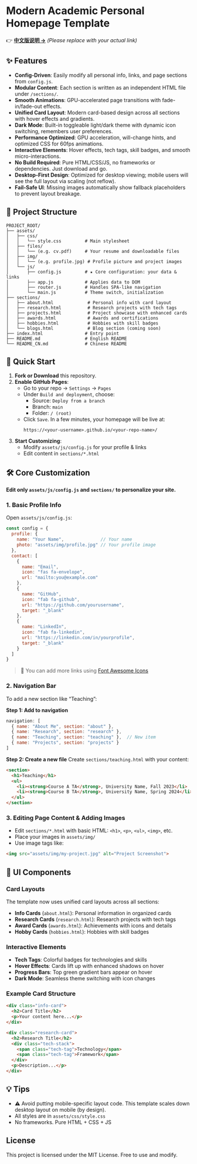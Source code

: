 
# Modern Academic Personal Homepage Template

👉 **[中文版说明 →](README_CN.md)** _(Please replace with your actual link)_

## ✨ Features

- **Config-Driven**: Easily modify all personal info, links, and page sections from `config.js`.
- **Modular Content**: Each section is written as an independent HTML file under `/sections/`.
- **Smooth Animations**: GPU-accelerated page transitions with fade-in/fade-out effects.
- **Unified Card Layout**: Modern card-based design across all sections with hover effects and gradients.
- **Dark Mode**: Built-in toggleable light/dark theme with dynamic icon switching, remembers user preferences.
- **Performance Optimized**: GPU acceleration, will-change hints, and optimized CSS for 60fps animations.
- **Interactive Elements**: Hover effects, tech tags, skill badges, and smooth micro-interactions.
- **No Build Required**: Pure HTML/CSS/JS, no frameworks or dependencies. Just download and go.
- **Desktop-First Design**: Optimized for desktop viewing; mobile users will see the full layout via scaling (not reflow).
- **Fail-Safe UI**: Missing images automatically show fallback placeholders to prevent layout breakage.

## 📁 Project Structure

```
PROJECT_ROOT/
├── assets/
│   ├── css/
│   │   └── style.css         # Main stylesheet
│   ├── files/
│   │   └── (e.g. cv.pdf)     # Your resume and downloadable files
│   ├── img/
│   │   └── (e.g. profile.jpg) # Profile picture and project images
│   └── js/
│       ├── config.js         # ★ Core configuration: your data & links
│       ├── app.js            # Applies data to DOM
│       ├── router.js         # Handles SPA-like navigation
│       └── main.js           # Theme switch, initialization
├── sections/
│   ├── about.html             # Personal info with card layout
│   ├── research.html          # Research projects with tech tags
│   ├── projects.html          # Project showcase with enhanced cards
│   ├── awards.html            # Awards and certifications
│   ├── hobbies.html           # Hobbies with skill badges
│   └── blogs.html             # Blog section (coming soon)
├── index.html                # Entry point
├── README.md                 # English README
└── README_CN.md              # Chinese README
```

## 🚀 Quick Start

1. **Fork or Download** this repository.
2. **Enable GitHub Pages**:
   - Go to your repo → `Settings` → `Pages`
   - Under `Build and deployment`, choose:
     - Source: `Deploy from a branch`
     - Branch: `main`
     - Folder: `/ (root)`
   - Click `Save`. In a few minutes, your homepage will be live at:
     ```
     https://<your-username>.github.io/<your-repo-name>/
     ```
3. **Start Customizing**:
   - Modify `assets/js/config.js` for your profile & links
   - Edit content in `sections/*.html`

## 🛠️ Core Customization

**Edit only `assets/js/config.js` and `sections/` to personalize your site.**

### 1. Basic Profile Info

Open `assets/js/config.js`:

```js
const config = {
  profile: {
    name: "Your Name",              // Your name
    photo: "assets/img/profile.jpg" // Your profile image
  },
  contact: [
    {
      name: "Email",
      icon: "fas fa-envelope",
      url: "mailto:you@example.com"
    },
    {
      name: "GitHub",
      icon: "fab fa-github",
      url: "https://github.com/yourusername",
      target: "_blank"
    },
    {
      name: "LinkedIn",
      icon: "fab fa-linkedin",
      url: "https://linkedin.com/in/yourprofile",
      target: "_blank"
    }
  ]
}
```

> 🔧 You can add more links using [Font Awesome Icons](https://fontawesome.com/search?m=free)

### 2. Navigation Bar

To add a new section like “Teaching”:

**Step 1: Add to navigation**

```js
navigation: [
  { name: "About Me", section: "about" },
  { name: "Research", section: "research" },
  { name: "Teaching", section: "teaching" },  // New item
  { name: "Projects", section: "projects" }
]
```

**Step 2: Create a new file**
Create `sections/teaching.html` with your content:

```html
<section>
  <h1>Teaching</h1>
  <ul>
    <li><strong>Course A TA</strong>, University Name, Fall 2023</li>
    <li><strong>Course B TA</strong>, University Name, Spring 2024</li>
  </ul>
</section>
```

### 3. Editing Page Content & Adding Images

- Edit `sections/*.html` with basic HTML: `<h1>`, `<p>`, `<ul>`, `<img>`, etc.
- Place your images in `assets/img/`
- Use image tags like:

```html
<img src="assets/img/my-project.jpg" alt="Project Screenshot">
```

## 🎨 UI Components

### Card Layouts
The template now uses unified card layouts across all sections:
- **Info Cards** (`about.html`): Personal information in organized cards
- **Research Cards** (`research.html`): Research projects with tech tags
- **Award Cards** (`awards.html`): Achievements with icons and details
- **Hobby Cards** (`hobbies.html`): Hobbies with skill badges

### Interactive Elements
- **Tech Tags**: Colorful badges for technologies and skills
- **Hover Effects**: Cards lift up with enhanced shadows on hover
- **Progress Bars**: Top green gradient bars appear on hover
- **Dark Mode**: Seamless theme switching with icon changes

### Example Card Structure
```html
<div class="info-card">
  <h2>Card Title</h2>
  <p>Your content here...</p>
</div>

<div class="research-card">
  <h2>Research Title</h2>
  <div class="tech-stack">
    <span class="tech-tag">Technology</span>
    <span class="tech-tag">Framework</span>
  </div>
  <p>Description...</p>
</div>
```

## 💡 Tips

- ⚠️ Avoid putting mobile-specific layout code. This template scales down desktop layout on mobile (by design).
- All styles are in `assets/css/style.css`
- No frameworks. Pure HTML + CSS + JS

## License

This project is licensed under the MIT License. Free to use and modify.
